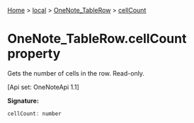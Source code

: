 [Home](./index) &gt; [local](local.md) &gt; [OneNote\_TableRow](local.onenote_tablerow.md) &gt; [cellCount](local.onenote_tablerow.cellcount.md)

# OneNote\_TableRow.cellCount property

Gets the number of cells in the row. Read-only. 

 \[Api set: OneNoteApi 1.1\]

**Signature:**
```javascript
cellCount: number
```
